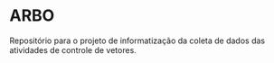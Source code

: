 # ARBO
Repositório para o projeto de informatização da coleta de dados das atividades de controle de vetores.
